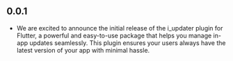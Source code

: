## 0.0.1

* We are excited to announce the initial release of the i_updater plugin for Flutter, a powerful and easy-to-use package that helps you manage in-app updates seamlessly. This plugin ensures your users always have the latest version of your app with minimal hassle.
